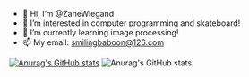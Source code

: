- 👋 Hi, I’m @ZaneWiegand
- 👀 I’m interested in computer programming and skateboard!
- 🌱 I’m currently learning image processing!
- 📫 My email: smilingbaboon@126.com


[![Anurag's GitHub stats](https://github-readme-stats.vercel.app/api?username=ZaneWiegand)](https://github.com/anuraghazra/github-readme-stats)
![Anurag's GitHub stats](https://github-readme-stats.vercel.app/api?username=ZaneWiegand&show_icons=true&theme=radical)
